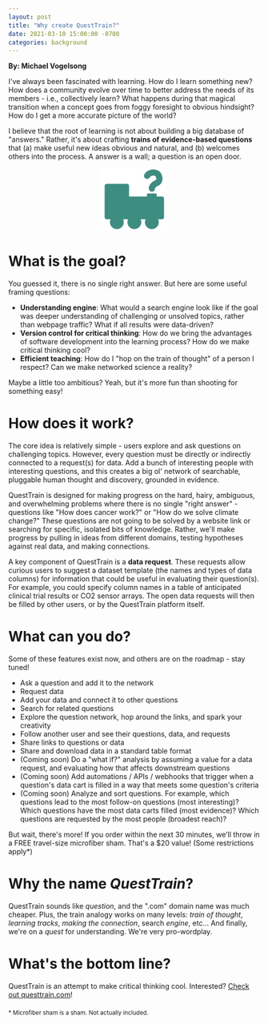 ```yaml
---
layout: post
title: "Why create QuestTrain?"
date: 2021-03-10 15:00:00 -0700
categories: background
---
```


<head>
    <link rel="shortcut icon" type="image/x-icon" href="/assets/favicon.ico">
    <script async defer data-domain="blog.questtrain.com" src="https://plausible.io/js/plausible.js"></script>
    <script>
        !(function (t, e) {
        var o, n, p, r;
        e.__SV ||
            ((window.posthog = e),
            (e._i = []),
            (e.init = function (i, s, a) {
            function g(t, e) {
                var o = e.split('.');
                2 == o.length && ((t = t[o[0]]), (e = o[1])),
                (t[e] = function () {
                    t.push([e].concat(Array.prototype.slice.call(arguments, 0)));
                });
            }
            ((p = t.createElement('script')).type = 'text/javascript'),
                (p.async = !0),
                (p.src = s.api_host + '/static/array.js'),
                (r = t.getElementsByTagName('script')[0]).parentNode.insertBefore(p, r);
            var u = e;
            for (
                void 0 !== a ? (u = e[a] = []) : (a = 'posthog'),
                u.people = u.people || [],
                u.toString = function (t) {
                    var e = 'posthog';
                    return 'posthog' !== a && (e += '.' + a), t || (e += ' (stub)'), e;
                },
                u.people.toString = function () {
                    return u.toString(1) + '.people (stub)';
                },
                o = 'capture identify alias people.set people.set_once set_config register register_once unregister opt_out_capturing has_opted_out_capturing opt_in_capturing reset isFeatureEnabled onFeatureFlags'.split(
                    ' '
                ),
                n = 0;
                n < o.length;
                n++
            )
                g(u, o[n]);
            e._i.push([i, s, a]);
            }),
            (e.__SV = 1));
        })(document, window.posthog || []);
        posthog.init('Me-DWX5oXqZ5yQQQMvGPk0xjasnVcQrvzO5q3KI-QM0', {
        api_host: 'https://questtrain-analytics.herokuapp.com',
        });
    </script>
</head>

**By: Michael Vogelsong**

I've always been fascinated with learning. How do I learn something new? How does a community evolve over time to better address the needs of its members - i.e., collectively learn? What happens during that magical transition when a concept goes from foggy foresight to obvious hindsight? How do I get a more accurate picture of the world?

I believe that the root of learning is not about building a big database of "answers." Rather, it's about crafting **trains of evidence-based questions** that (a) make useful new ideas obvious and natural, and (b) welcomes others into the process. A answer is a wall; a question is an open door.

<div style="text-align:center"><a href="https://www.questtrain.com"><img src="/assets/QuestTrainLogoGreen.png" height="128" /></a></div>

# What is the goal?

You guessed it, there is no single right answer. But here are some useful framing questions:

- **Understanding engine**: What would a search engine look like if the goal was deeper understanding of challenging or unsolved topics, rather than webpage traffic? What if all results were data-driven?
- **Version control for critical thinking**: How do we bring the advantages of software development into the learning process? How do we make critical thinking cool?
- **Efficient teaching**: How do I "hop on the train of thought" of a person I respect? Can we make networked science a reality?

Maybe a little too ambitious? Yeah, but it's more fun than shooting for something easy!

# How does it work?

The core idea is relatively simple - users explore and ask questions on challenging topics. However, every question must be directly or indirectly connected to a request(s) for data. Add a bunch of interesting people with interesting questions, and this creates a big ol' network of searchable, pluggable human thought and discovery, grounded in evidence.

QuestTrain is designed for making progress on the hard, hairy, ambiguous, and overwhelming problems where there is no single "right answer" - questions like "How does cancer work?" or "How do we solve climate change?" These questions are not going to be solved by a website link or searching for specific, isolated bits of knowledge. Rather, we'll make progress by pulling in ideas from different domains, testing hypotheses against real data, and making connections.

A key component of QuestTrain is a **data request**. These requests allow curious users to suggest a dataset template (the names and types of data columns) for information that could be useful in evaluating their question(s). For example, you could specify column names in a table of anticipated clinical trial results or CO2 sensor arrays. The open data requests will then be filled by other users, or by the QuestTrain platform itself.

# What can you do?

Some of these features exist now, and others are on the roadmap - stay tuned!

- Ask a question and add it to the network
- Request data
- Add your data and connect it to other questions
- Search for related questions
- Explore the question network, hop around the links, and spark your creativity
- Follow another user and see their questions, data, and requests
- Share links to questions or data
- Share and download data in a standard table format
- (Coming soon) Do a "what if?" analysis by assuming a value for a data request, and evaluating how that affects downstream questions
- (Coming soon) Add automations / APIs / webhooks that trigger when a question's data cart is filled in a way that meets some question's criteria
- (Coming soon) Analyze and sort questions. For example, which questions lead to the most follow-on questions (most interesting)? Which questions have the most data carts filled (most evidence)? Which questions are requested by the most people (broadest reach)?

But wait, there's more! If you order within the next 30 minutes, we'll throw in a FREE travel-size microfiber sham. That's a $20 value! (Some restrictions apply*)

# Why the name *QuestTrain*?

QuestTrain sounds like *question*, and the ".com" domain name was much cheaper. Plus, the train analogy works on many levels: *train of thought*, *learning tracks*, *making the connection*, search *engine*, etc... And finally, we're on a *quest* for understanding. We're very pro-wordplay.

# What's the bottom line?

QuestTrain is an attempt to make critical thinking cool. Interested? [Check out questtrain.com](https://www.questtrain.com)!

<sub>* Microfiber sham is a sham. Not actually included.</sub> 